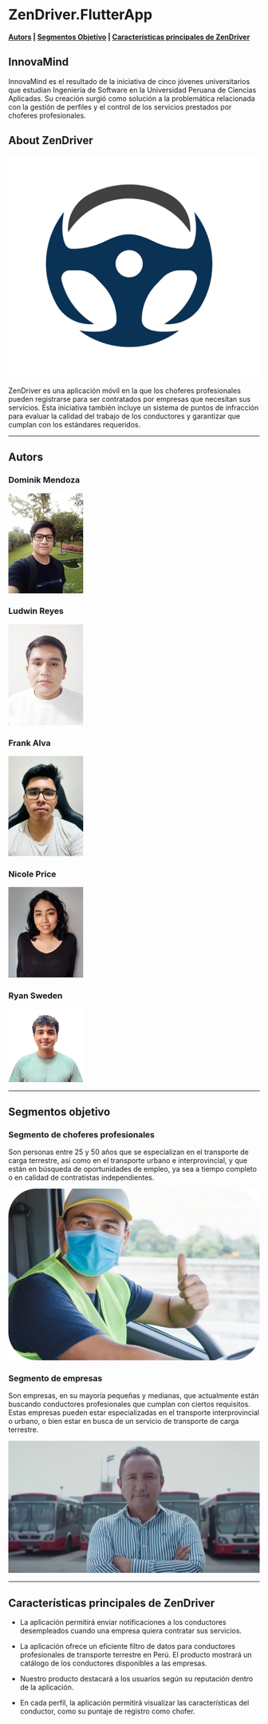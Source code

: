 # ZenDriver.FlutterApp

**[Autors](#autors) | [Segmentos Objetivo](#segmentos-objetivo) | [Características principales de ZenDriver](#características-principales-de-prodriver)**

## InnovaMind
 
InnovaMind es el resultado de la iniciativa de cinco jóvenes universitarios que estudian Ingeniería de Software en la Universidad Peruana de Ciencias Aplicadas. Su creación surgió como solución a la problemática relacionada con la gestión de perfiles y el control de los servicios prestados por choferes profesionales.

## About ZenDriver

![ZenDriver](https://github.com/Innova-mind/Innova-mind.github.io/blob/main/assets/images/logozendriver.png)



ZenDriver es una aplicación móvil en la que los choferes profesionales pueden registrarse para ser contratados por empresas que necesitan sus servicios. Esta iniciativa también incluye un sistema de puntos de infracción para evaluar la calidad del trabajo de los conductores y garantizar que cumplan con los estándares requeridos.

---

## Autors

### Dominik Mendoza
[![Dominik Mendoza](https://github.com/Innova-mind/Innova-mind.github.io/blob/main/assets/images/contributors/DominikMendoza.png)](https://www.linkedin.com/in/dominik-mendoza-ramos-91496a224/)

### Ludwin Reyes
[![Ludwin Reyes](https://github.com/Innova-mind/Innova-mind.github.io/blob/main/assets/images/contributors/LudwinReyes.png)](https://www.linkedin.com/in/ludwin-reyes-suarez-51124a1bb)

### Frank Alva
[![Frank Alva](https://github.com/Innova-mind/Innova-mind.github.io/blob/main/assets/images/contributors/FrankAlva.png)](https://www.linkedin.com/in/dominik-mendoza-ramos-91496a224/)

### Nicole Price
[![Nicole Price](https://github.com/Innova-mind/Innova-mind.github.io/blob/main/assets/images/contributors/NicolePrice.png)](https://www.linkedin.com/in/dominik-mendoza-ramos-91496a224/)

### Ryan Sweden
[![Ryan Sweden](https://github.com/Innova-mind/Innova-mind.github.io/blob/main/assets/images/contributors/RyanSweden.png)](https://www.linkedin.com/in/dominik-mendoza-ramos-91496a224/)

---

## Segmentos objetivo

### Segmento de choferes profesionales
Son personas entre 25 y 50 años que se especializan en el transporte de carga terrestre, así como en el transporte urbano e interprovincial, y que están en búsqueda de oportunidades de empleo, ya sea a tiempo completo o en calidad de contratistas independientes.

![Drivers](https://github.com/Innova-mind/Innova-mind.github.io/blob/main/assets/images/driver.png)

### Segmento de empresas
Son empresas, en su mayoría pequeñas y medianas, que actualmente están buscando conductores profesionales que cumplan con ciertos requisitos. Estas empresas pueden estar especializadas en el transporte interprovincial o urbano, o bien estar en busca de un servicio de transporte de carga terrestre.

![Business](https://github.com/Innova-mind/Innova-mind.github.io/blob/main/assets/images/empresa.png)

---
## Características principales de ZenDriver

- La aplicación permitirá enviar notificaciones a los conductores desempleados cuando una empresa quiera contratar sus servicios.

- La aplicación ofrece un eficiente filtro de datos para conductores profesionales de transporte terrestre en Perú.
El producto mostrará un catálogo de los conductores disponibles a las empresas.

- Nuestro producto destacará a los usuarios según su reputación dentro de la aplicación.

- En cada perfil, la aplicación permitirá visualizar las características del conductor, como su puntaje de registro como chofer.
